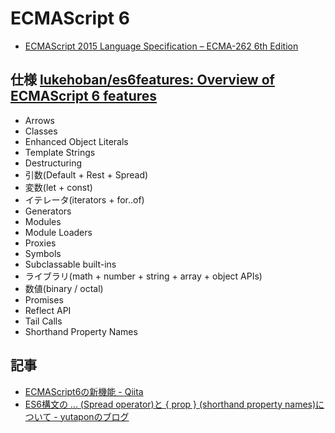 # ECMAScript 6

- [ECMAScript 2015 Language Specification – ECMA-262 6th Edition](http://www.ecma-international.org/ecma-262/6.0/)


## 仕様 [lukehoban/es6features: Overview of ECMAScript 6 features](https://github.com/lukehoban/es6features)


- Arrows
- Classes
- Enhanced Object Literals
- Template Strings
- Destructuring
- 引数(Default + Rest + Spread)
- 変数(let + const)
- イテレータ(iterators + for..of)
- Generators
- Modules
- Module Loaders
- Proxies
- Symbols
- Subclassable built-ins
- ライブラリ(math + number + string + array + object APIs)
- 数値(binary / octal)
- Promises
- Reflect API
- Tail Calls
- Shorthand Property Names

## 記事

- [ECMAScript6の新機能 - Qiita](https://qiita.com/rana_kualu/items/1f98c1a642102f48aa78)
- [ES6構文の ... (Spread operator)と { prop } (shorthand property names)について - yutaponのブログ](https://yutapon.hatenablog.com/entry/2015/06/04/150000)
